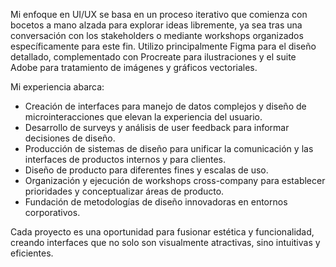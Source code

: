 Mi enfoque en UI/UX se basa en un proceso iterativo que comienza con bocetos a mano alzada para explorar ideas libremente, ya sea tras una conversación con los stakeholders o mediante workshops organizados específicamente para este fin. Utilizo principalmente Figma para el diseño detallado, complementado con Procreate para ilustraciones y el suite Adobe para tratamiento de imágenes y gráficos vectoriales.

Mi experiencia abarca:

* Creación de interfaces para manejo de datos complejos y diseño de microinteracciones que elevan la experiencia del usuario.
* Desarrollo de surveys y análisis de user feedback para informar decisiones de diseño.
* Producción de sistemas de diseño para unificar la comunicación y las interfaces de productos internos y para clientes.
* Diseño de producto para diferentes fines y escalas de uso.
* Organización y ejecución de workshops cross-company para establecer prioridades y conceptualizar áreas de producto.
* Fundación de metodologías de diseño innovadoras en entornos corporativos.

Cada proyecto es una oportunidad para fusionar estética y funcionalidad, creando interfaces que no solo son visualmente atractivas, sino intuitivas y eficientes.